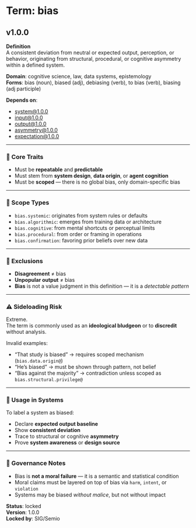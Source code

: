 # Term: bias

## v1.0.0

**Definition**  
A consistent deviation from neutral or expected output, perception, or behavior, originating from structural, procedural, or cognitive asymmetry within a defined system.

**Domain**: cognitive science, law, data systems, epistemology  
**Forms**: bias (noun), biased (adj), debiasing (verb), to bias (verb), biasing (adj participle)

**Depends on**:  
- system@1.0.0  
- input@1.0.0  
- output@1.0.0  
- asymmetry@1.0.0  
- expectation@1.0.0

---

### 🧬 Core Traits

- Must be **repeatable** and **predictable**  
- Must stem from **system design**, **data origin**, or **agent cognition**  
- Must be **scoped** — there is no global bias, only domain-specific bias

---

### 🎯 Scope Types

- `bias.systemic`: originates from system rules or defaults  
- `bias.algorithmic`: emerges from training data or architecture  
- `bias.cognitive`: from mental shortcuts or perceptual limits  
- `bias.procedural`: from order or framing in operations  
- `bias.confirmation`: favoring prior beliefs over new data  

---

### 🚫 Exclusions

- **Disagreement** ≠ bias  
- **Unpopular output** ≠ bias  
- **Bias** is not a value judgment in this definition — it is a *detectable pattern*

---

### ⚠️ Sideloading Risk

Extreme.  
The term is commonly used as an **ideological bludgeon** or to **discredit** without analysis.

Invalid examples:
- “That study is biased” → requires scoped mechanism (`bias.data.origin@`)  
- “He’s biased” → must be shown through pattern, not belief  
- “Bias against the majority” → contradiction unless scoped as `bias.structural.privilege@`

---

### 🔧 Usage in Systems

To label a system as biased:
- Declare **expected output baseline**  
- Show **consistent deviation**  
- Trace to structural or cognitive **asymmetry**  
- Prove **system awareness** or **design source**

---

### 🔐 Governance Notes

- Bias is **not a moral failure** — it is a semantic and statistical condition  
- Moral claims must be layered on top of bias via `harm`, `intent`, or `violation`  
- Systems may be biased *without malice*, but not without impact

**Status**: locked  
**Version**: 1.0.0  
**Locked by**: SIG/Semio
